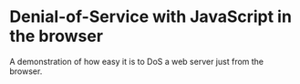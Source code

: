 # Denial-of-Service with JavaScript in the browser

A demonstration of how easy it is to DoS a web server just from the browser.

